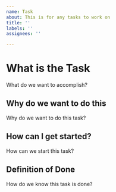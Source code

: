 ```yaml
---
name: Task
about: This is for any tasks to work on
title: ''
labels: ''
assignees: ''

---
```


# What is the Task
What do we want to accomplish?

## Why do we want to do this
Why do we want to do this task?

## How can I get started?
How can we start this task?

## Definition of Done
How do we know this task is done?

